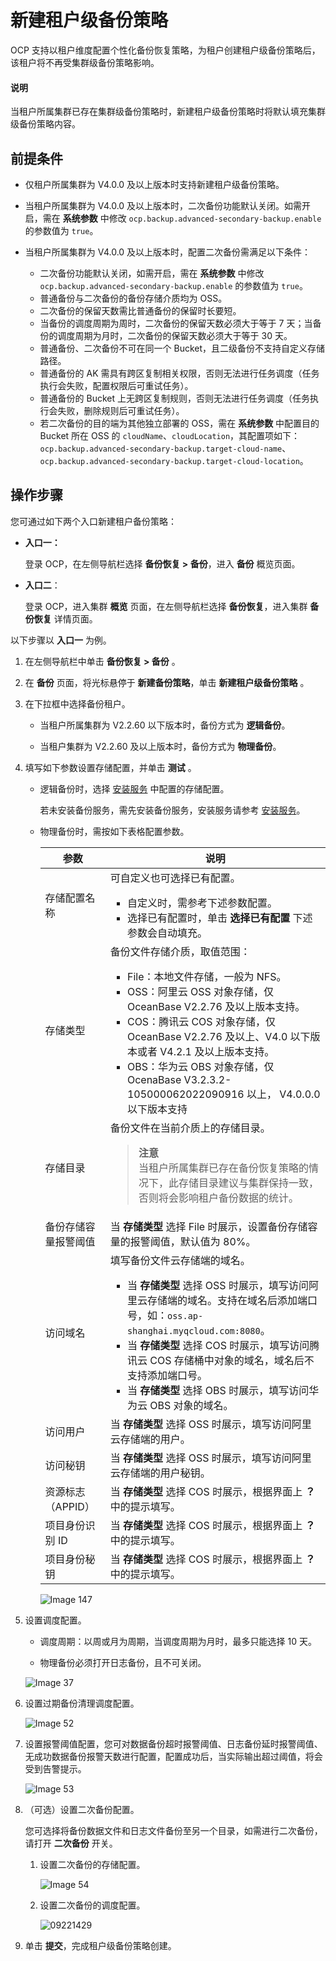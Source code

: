 # 新建租户级备份策略

OCP 支持以租户维度配置个性化备份恢复策略，为租户创建租户级备份策略后，该租户将不再受集群级备份策略影响。

<main id="notice" type='explain'>
<h4>说明</h4>
<p>当租户所属集群已存在集群级备份策略时，新建租户级备份策略时将默认填充集群级备份策略内容。</p>
</main>

## 前提条件

* 仅租户所属集群为 V4.0.0 及以上版本时支持新建租户级备份策略。

* 当租户所属集群为 V4.0.0 及以上版本时，二次备份功能默认关闭。如需开启，需在 **系统参数** 中修改 `ocp.backup.advanced-secondary-backup.enable` 的参数值为 `true`。

* 当租户所属集群为 V4.0.0 及以上版本时，配置二次备份需满足以下条件：

  * 二次备份功能默认关闭，如需开启，需在 **系统参数** 中修改 `ocp.backup.advanced-secondary-backup.enable` 的参数值为 `true`。
  * 普通备份与二次备份的备份存储介质均为 OSS。
  * 二次备份的保留天数需比普通备份的保留时长要短。
  * 当备份的调度周期为周时，二次备份的保留天数必须大于等于 7 天；当备份的调度周期为月时，二次备份的保留天数必须大于等于 30 天。
  * 普通备份、二次备份不可在同一个 Bucket，且二级备份不支持自定义存储路径。
  * 普通备份的 AK 需具有跨区复制相关权限，否则无法进行任务调度（任务执行会失败，配置权限后可重试任务）。
  * 普通备份的 Bucket 上无跨区复制规则，否则无法进行任务调度（任务执行会失败，删除规则后可重试任务）。
  * 若二次备份的目的端为其他独立部署的 OSS，需在 **系统参数** 中配置目的 Bucket 所在 OSS 的 `cloudName`、`cloudLocation`，其配置项如下：`ocp.backup.advanced-secondary-backup.target-cloud-name`、`ocp.backup.advanced-secondary-backup.target-cloud-location`。

## 操作步骤

您可通过如下两个入口新建租户备份策略：

* **入口一：**

    登录 OCP，在左侧导航栏选择 **备份恢复 > 备份**，进入 **备份** 概览页面。

* **入口二**：

    登录 OCP，进入集群 **概览** 页面，在左侧导航栏选择 **备份恢复**，进入集群 **备份恢复** 详情页面。

以下步骤以 **入口一** 为例。

1. 在左侧导航栏中单击 **备份恢复 > 备份** 。

2. 在 **备份** 页面，将光标悬停于 **新建备份策略**，单击 **新建租户级备份策略** 。

3. 在下拉框中选择备份租户。

   * 当租户所属集群为 V2.2.60 以下版本时，备份方式为 **逻辑备份**。

   * 当租户集群为 V2.2.60 及以上版本时，备份方式为 **物理备份**。

4. 填写如下参数设置存储配置，并单击 **测试** 。

   * 逻辑备份时，选择 [安装服务](../../1000.manage-backup-and-recovery-service/200.installation-services.md) 中配置的存储配置。

     若未安装备份服务，需先安装备份服务，安装服务请参考 [安装服务](../../1000.manage-backup-and-recovery-service/200.installation-services.md)。

   * 物理备份时，需按如下表格配置参数。

     |参数  |  说明  |
     |-----|---|
     | 存储配置名称      | 可自定义也可选择已有配置。 <ul><li>自定义时，需参考下述参数配置。</li><li> 选择已有配置时，单击 **选择已有配置** 下述参数会自动填充。</li></ul>    |
     | 存储类型        | 备份文件存储介质，取值范围： <ul><li>File：本地文件存储，一般为 NFS。</li><li> OSS：阿里云 OSS 对象存储，仅 OceanBase V2.2.76 及以上版本支持。   </li><li> COS：腾讯云 COS 对象存储，仅 OceanBase V2.2.76 及以上、V4.0 以下版本或者 V4.2.1 及以上版本支持。 </li><li> OBS：华为云 OBS 对象存储，仅 OcenaBase V3.2.3.2-105000062022090916 以上， V4.0.0.0 以下版本支持 </li></ul>   |
     | 存储目录        | 备份文件在当前介质上的存储目录。  <blockquote>**注意**</br>当租户所属集群已存在备份恢复策略的情况下，此存储目录建议与集群保持一致，否则将会影响租户备份数据的统计。</blockquote>  |
     | 备份存储容量报警阈值  | 当 **存储类型** 选择 File 时展示，设置备份存储容量的报警阈值，默认值为 80%。 |
     | 访问域名        | 填写备份文件云存储端的域名。<ul><li>当 **存储类型** 选择 OSS 时展示，填写访问阿里云存储端的域名。支持在域名后添加端口号，如：`oss.ap-shanghai.myqcloud.com:8080`。</li><li> 当 **存储类型** 选择 COS 时展示，填写访问腾讯云 COS 存储桶中对象的域名，域名后不支持添加端口号。</li><li> 当 **存储类型** 选择 OBS 时展示，填写访问华为云 OBS 对象的域名。</li></ul>  |
     | 访问用户        | 当 **存储类型** 选择 OSS 时展示，填写访问阿里云存储端的用户。 |
     | 访问秘钥        | 当 **存储类型** 选择 OSS 时展示，填写访问阿里云存储端的用户秘钥。    |
     | 资源标志（APPID） | 当 **存储类型** 选择 COS 时展示，根据界面上 **？** 中的提示填写。  |
     | 项目身份识别 ID   | 当 **存储类型** 选择 COS 时展示，根据界面上 **？** 中的提示填写。   |
     | 项目身份秘钥      | 当 **存储类型** 选择 COS 时展示，根据界面上 **？** 中的提示填写。  |

     ![Image 147](https://help-static-aliyun-doc.aliyuncs.com/assets/img/zh-CN/1307669461/p428166.png)

5. 设置调度配置。

   * 调度周期：以周或月为周期，当调度周期为月时，最多只能选择 10 天。

   * 物理备份必须打开日志备份，且不可关闭。

   ![Image 37](https://obbusiness-private.oss-cn-shanghai.aliyuncs.com/doc/img/ocp/401/%E7%A7%9F%E6%88%B7%E8%B0%83%E5%BA%A6%E9%85%8D%E7%BD%AE1.png)

6. 设置过期备份清理调度配置。

   ![Image 52](https://help-static-aliyun-doc.aliyuncs.com/assets/img/zh-CN/1307669461/p428171.png)

7. 设置报警阈值配置，您可对数据备份超时报警阈值、日志备份延时报警阈值、无成功数据备份报警天数进行配置，配置成功后，当实际输出超过阈值，将会受到告警提示。

   ![Image 53](https://obbusiness-private.oss-cn-shanghai.aliyuncs.com/doc/img/ocp/410/%E6%8A%A5%E8%AD%A6%E9%98%88%E5%80%BC%E9%85%8D%E7%BD%AE.png)

8. （可选）设置二次备份配置。

   您可选择将备份数据文件和日志文件备份至另一个目录，如需进行二次备份，请打开 **二次备份** 开关。

   1. 设置二次备份的存储配置。

      ![Image 54](https://help-static-aliyun-doc.aliyuncs.com/assets/img/zh-CN/1307669461/p428178.png)

   2. 设置二次备份的调度配置。

      ![09221429](https://help-static-aliyun-doc.aliyuncs.com/assets/img/zh-CN/2859542361/p328243.png)

9. 单击 **提交**，完成租户级备份策略创建。
